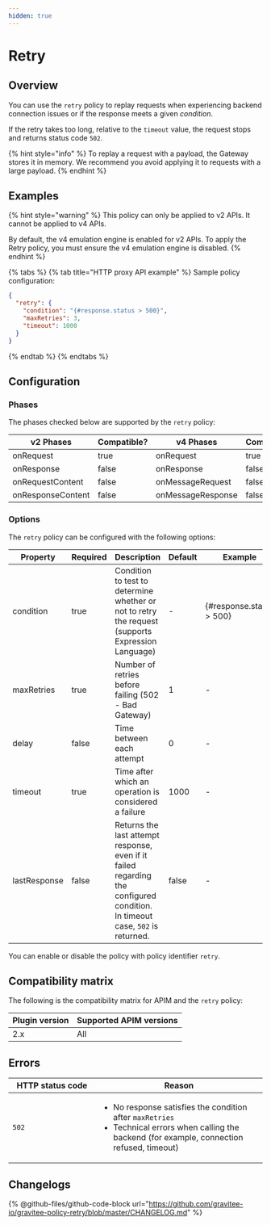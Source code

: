 ```yaml
---
hidden: true
---
```


# Retry

## Overview

You can use the `retry` policy to replay requests when experiencing backend connection issues or if the response meets a given _condition_.

If the retry takes too long, relative to the `timeout` value, the request stops and returns status code `502`.

{% hint style="info" %}
To replay a request with a payload, the Gateway stores it in memory. We recommend you avoid applying it to requests with a large payload.
{% endhint %}

## Examples

{% hint style="warning" %}
This policy can only be applied to v2 APIs. It cannot be applied to v4 APIs.

By default, the v4 emulation engine is enabled for v2 APIs. To apply the Retry policy, you must ensure the v4 emulation engine is disabled.
{% endhint %}

{% tabs %}
{% tab title="HTTP proxy API example" %}
Sample policy configuration:

```json
{
  "retry": {
    "condition": "{#response.status > 500}",
    "maxRetries": 3,
    "timeout": 1000
  }
}
```
{% endtab %}
{% endtabs %}

## Configuration

### Phases

The phases checked below are supported by the `retry` policy:

<table data-full-width="false"><thead><tr><th width="209">v2 Phases</th><th width="139" data-type="checkbox">Compatible?</th><th width="202.41136671177264">v4 Phases</th><th data-type="checkbox">Compatible?</th></tr></thead><tbody><tr><td>onRequest</td><td>true</td><td>onRequest</td><td>true</td></tr><tr><td>onResponse</td><td>false</td><td>onResponse</td><td>false</td></tr><tr><td>onRequestContent</td><td>false</td><td>onMessageRequest</td><td>false</td></tr><tr><td>onResponseContent</td><td>false</td><td>onMessageResponse</td><td>false</td></tr></tbody></table>

### Options

The `retry` policy can be configured with the following options:

<table><thead><tr><th width="163">Property</th><th data-type="checkbox">Required</th><th width="296">Description</th><th>Default</th><th>Example</th></tr></thead><tbody><tr><td>condition</td><td>true</td><td>Condition to test to determine whether or not to retry the request (supports Expression Language)</td><td>-</td><td>{#response.status > 500}</td></tr><tr><td>maxRetries</td><td>true</td><td>Number of retries before failing (502 - Bad Gateway)</td><td>1</td><td>-</td></tr><tr><td>delay</td><td>false</td><td>Time between each attempt</td><td>0</td><td>-</td></tr><tr><td>timeout</td><td>true</td><td>Time after which an operation is considered a failure</td><td>1000</td><td>-</td></tr><tr><td>lastResponse</td><td>false</td><td>Returns the last attempt response, even if it failed regarding the configured condition. In timeout case, <code>502</code> is returned.</td><td>false</td><td>-</td></tr></tbody></table>

You can enable or disable the policy with policy identifier `retry`.

## Compatibility matrix

The following is the compatibility matrix for APIM and the `retry` policy:

| Plugin version | Supported APIM versions |
| -------------- | ----------------------- |
| 2.x            | All                     |

## Errors

<table data-full-width="false"><thead><tr><th width="194.5">HTTP status code</th><th width="387">Reason</th></tr></thead><tbody><tr><td><code>502</code></td><td><ul><li>No response satisfies the condition after <code>maxRetries</code></li><li>Technical errors when calling the backend (for example, connection refused, timeout)</li></ul></td></tr></tbody></table>

## Changelogs

{% @github-files/github-code-block url="https://github.com/gravitee-io/gravitee-policy-retry/blob/master/CHANGELOG.md" %}
